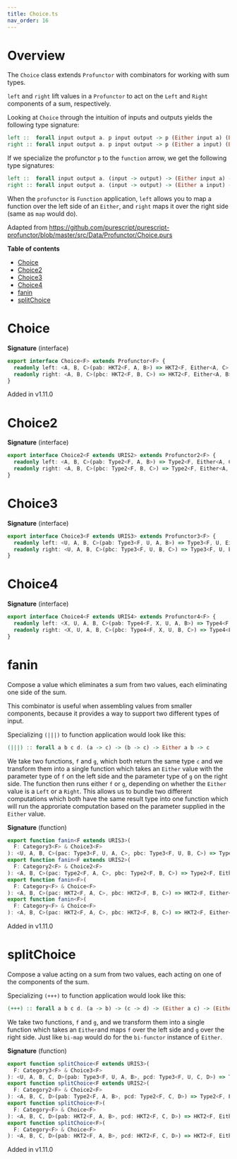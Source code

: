 ```yaml
---
title: Choice.ts
nav_order: 16
---
```


# Overview

The `Choice` class extends `Profunctor` with combinators for working with
sum types.

`left` and `right` lift values in a `Profunctor` to act on the `Left` and
`Right` components of a sum, respectively.

Looking at `Choice` through the intuition of inputs and outputs
yields the following type signature:

```purescript
left ::  forall input output a. p input output -> p (Either input a) (Either output a)
right :: forall input output a. p input output -> p (Either a input) (Either a output)
```

If we specialize the profunctor `p` to the `function` arrow, we get the following type
signatures:

```purescript
left ::  forall input output a. (input -> output) -> (Either input a) -> (Either output a)
right :: forall input output a. (input -> output) -> (Either a input) -> (Either a output)
```

When the `profunctor` is `Function` application, `left` allows you to map a function over the
left side of an `Either`, and `right` maps it over the right side (same as `map` would do).

Adapted from https://github.com/purescript/purescript-profunctor/blob/master/src/Data/Profunctor/Choice.purs

<!-- START doctoc generated TOC please keep comment here to allow auto update -->
<!-- DON'T EDIT THIS SECTION, INSTEAD RE-RUN doctoc TO UPDATE -->
**Table of contents**

- [Choice](#choice)
- [Choice2](#choice2)
- [Choice3](#choice3)
- [Choice4](#choice4)
- [fanin](#fanin)
- [splitChoice](#splitchoice)

<!-- END doctoc generated TOC please keep comment here to allow auto update -->

# Choice

**Signature** (interface)

```ts
export interface Choice<F> extends Profunctor<F> {
  readonly left: <A, B, C>(pab: HKT2<F, A, B>) => HKT2<F, Either<A, C>, Either<B, C>>
  readonly right: <A, B, C>(pbc: HKT2<F, B, C>) => HKT2<F, Either<A, B>, Either<A, C>>
}
```

Added in v1.11.0

# Choice2

**Signature** (interface)

```ts
export interface Choice2<F extends URIS2> extends Profunctor2<F> {
  readonly left: <A, B, C>(pab: Type2<F, A, B>) => Type2<F, Either<A, C>, Either<B, C>>
  readonly right: <A, B, C>(pbc: Type2<F, B, C>) => Type2<F, Either<A, B>, Either<A, C>>
}
```

# Choice3

**Signature** (interface)

```ts
export interface Choice3<F extends URIS3> extends Profunctor3<F> {
  readonly left: <U, A, B, C>(pab: Type3<F, U, A, B>) => Type3<F, U, Either<A, C>, Either<B, C>>
  readonly right: <U, A, B, C>(pbc: Type3<F, U, B, C>) => Type3<F, U, Either<A, B>, Either<A, C>>
}
```

# Choice4

**Signature** (interface)

```ts
export interface Choice4<F extends URIS4> extends Profunctor4<F> {
  readonly left: <X, U, A, B, C>(pab: Type4<F, X, U, A, B>) => Type4<F, X, U, Either<A, C>, Either<B, C>>
  readonly right: <X, U, A, B, C>(pbc: Type4<F, X, U, B, C>) => Type4<F, X, U, Either<A, B>, Either<A, C>>
}
```

# fanin

Compose a value which eliminates a sum from two values, each eliminating
one side of the sum.

This combinator is useful when assembling values from smaller components,
because it provides a way to support two different types of input.

Specializing `(|||)` to function application would look like this:

```purescript
(|||) :: forall a b c d. (a -> c) -> (b -> c) -> Either a b -> c
```

We take two functions, `f` and `g`, which both return the same type `c` and we transform them into a
single function which takes an `Either` value with the parameter type of `f` on the left side and
the parameter type of `g` on the right side. The function then runs either `f` or `g`, depending on
whether the `Either` value is a `Left` or a `Right`.
This allows us to bundle two different computations which both have the same result type into one
function which will run the approriate computation based on the parameter supplied in the `Either` value.

**Signature** (function)

```ts
export function fanin<F extends URIS3>(
  F: Category3<F> & Choice3<F>
): <U, A, B, C>(pac: Type3<F, U, A, C>, pbc: Type3<F, U, B, C>) => Type3<F, U, Either<A, B>, C>
export function fanin<F extends URIS2>(
  F: Category2<F> & Choice2<F>
): <A, B, C>(pac: Type2<F, A, C>, pbc: Type2<F, B, C>) => Type2<F, Either<A, B>, C>
export function fanin<F>(
  F: Category<F> & Choice<F>
): <A, B, C>(pac: HKT2<F, A, C>, pbc: HKT2<F, B, C>) => HKT2<F, Either<A, B>, C>
export function fanin<F>(
  F: Category<F> & Choice<F>
): <A, B, C>(pac: HKT2<F, A, C>, pbc: HKT2<F, B, C>) => HKT2<F, Either<A, B>, C> { ... }
```

Added in v1.11.0

# splitChoice

Compose a value acting on a sum from two values, each acting on one of
the components of the sum.

Specializing `(+++)` to function application would look like this:

```purescript
(+++) :: forall a b c d. (a -> b) -> (c -> d) -> (Either a c) -> (Either b d)
```

We take two functions, `f` and `g`, and we transform them into a single function which
takes an `Either`and maps `f` over the left side and `g` over the right side. Just like
`bi-map` would do for the `bi-functor` instance of `Either`.

**Signature** (function)

```ts
export function splitChoice<F extends URIS3>(
  F: Category3<F> & Choice3<F>
): <U, A, B, C, D>(pab: Type3<F, U, A, B>, pcd: Type3<F, U, C, D>) => Type3<F, U, Either<A, C>, Either<B, D>>
export function splitChoice<F extends URIS2>(
  F: Category2<F> & Choice2<F>
): <A, B, C, D>(pab: Type2<F, A, B>, pcd: Type2<F, C, D>) => Type2<F, Either<A, C>, Either<B, D>>
export function splitChoice<F>(
  F: Category<F> & Choice<F>
): <A, B, C, D>(pab: HKT2<F, A, B>, pcd: HKT2<F, C, D>) => HKT2<F, Either<A, C>, Either<B, D>>
export function splitChoice<F>(
  F: Category<F> & Choice<F>
): <A, B, C, D>(pab: HKT2<F, A, B>, pcd: HKT2<F, C, D>) => HKT2<F, Either<A, C>, Either<B, D>> { ... }
```

Added in v1.11.0
